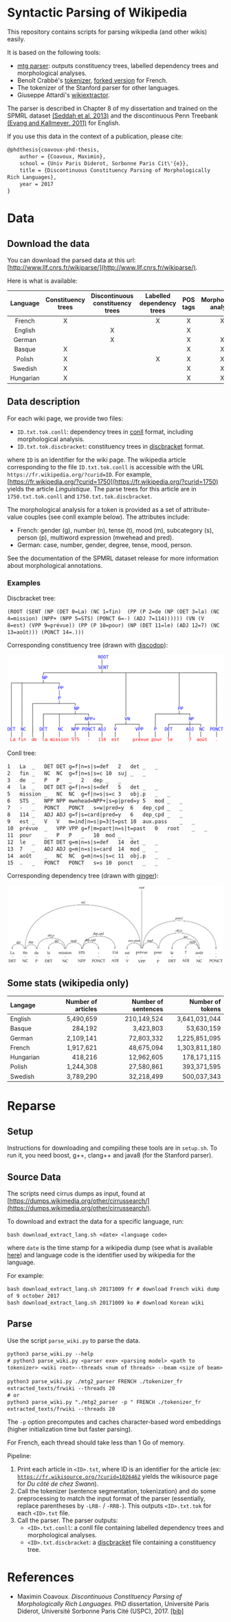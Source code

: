 
# Syntactic Parsing of Wikipedia

This repository contains scripts for parsing wikipedia (and other wikis)
easily.

It is based on the following tools:

- [mtg parser](https://github.com/mcoavoux/mtg/): outputs constituency
    trees, labelled dependency trees and morphological analyses.
- Benoît Crabbé's [tokenizer](https://github.com/bencrabbe/nlp-toolbox/),
    [forked version](https://github.com/mcoavoux/nlp-toolbox/) for French.
- The tokenizer of the Stanford parser for other languages.
- Giuseppe Attardi's [wikiextractor](https://github.com/attardi/wikiextractor).


The parser is described in Chapter 8 of my dissertation and trained
on the SPMRL dataset [(Seddah et al. 2013)](http://www.aclweb.org/anthology/W13-4917)
and the discontinuous Penn Treebank [(Evang and Kallmeyer, 2011)](http://www.aclweb.org/anthology/W/W11/W11-2913.pdf) for English.

If you use this data in the context of a publication, please cite:

    @phdthesis{coavoux-phd-thesis,
        author = {Coavoux, Maximin},
        school = {Univ Paris Diderot, Sorbonne Paris Cit\'{e}},
        title = {Discontinuous Constituency Parsing of Morphologically Rich Languages},
        year = 2017
    }


# Data

## Download the data

You can download the parsed data at this url: [http://www.llf.cnrs.fr/wikiparse/](http://www.llf.cnrs.fr/wikiparse/).

Here is what is available:

**Language**|**Constituency trees**|**Discontinuous constituency trees**|**Labelled dependency trees**|**POS tags**|**Morphological analysis**
:-----:|:-----:|:-----:|:-----:|:-----:|:-----:
French |X| |X|X|X
English ||X||X|
German ||X||X|X
Basque |X| | |X|X
Polish |X| |X|X|X
Swedish |X| | |X|X
Hungarian |X| | |X|X

## Data description


For each wiki page, we provide two files:

- `ID.txt.tok.conll`: dependency trees in [conll](http://anthology.aclweb.org/W/W06/W06-2920.pdf) format, including morphological analysis.
- `ID.txt.tok.discbracket`: constituency trees in [discbracket](http://discodop.readthedocs.io/en/latest/fileformats.html#discbracket) format.

where `ID` is an identifier for the wiki page.
The wikipedia article corresponding to the file `ID.txt.tok.conll`
is accessible with the URL `https://fr.wikipedia.org/?curid=ID`.
For example, [https://fr.wikipedia.org/?curid=1750](https://fr.wikipedia.org/?curid=1750) yields the article *Linguistique*.
The parse trees for this article are in `1750.txt.tok.conll` and `1750.txt.tok.discbracket`.


The morphological analysis for a token is provided as a set of attribute-value couples (see conll example below).
The attributes include:

- French:  gender (g), number (n), tense (t), mood (m), subcategory (s), person (p), multiword expression (mwehead and pred).
- German: case, number, gender, degree, tense, mood, person.

See the documentation of the SPMRL dataset release for more information about morphological annotations.

### Examples


Discbracket tree:

    (ROOT (SENT (NP (DET 0=La) (NC 1=fin)  (PP (P 2=de (NP (DET 3=la) (NC 4=mission) (NPP+ (NPP 5=STS) (PONCT 6=-) (ADJ 7=114)))))) (VN (V 8=est) (VPP 9=prévue)) (PP (P 10=pour) (NP (DET 11=le) (ADJ 12=7) (NC 13=août))) (PONCT 14=.)))


Corresponding constituency tree (drawn with [discodop](https://github.com/andreasvc/disco-dop/)):

![](wtreedisco.png)

Conll tree:

    1	La	_	DET	DET	g=f|n=s|s=def	2	det	_	_
    2	fin	_	NC	NC	g=f|n=s|s=c	10	suj	_	_
    3	de	_	P	P	_	2	dep	_	_
    4	la	_	DET	DET	g=f|n=s|s=def	5	det	_	_
    5	mission	_	NC	NC	g=f|n=s|s=c	3	obj.p	_	_
    6	STS	_	NPP	NPP	mwehead=NPP+|s=p|pred=y	5	mod	_	_
    7	-	_	PONCT	PONCT	s=w|pred=y	6	dep_cpd	_	_
    8	114	_	ADJ	ADJ	g=f|s=card|pred=y	6	dep_cpd	_	_
    9	est	_	V	V	m=ind|n=s|p=3|t=pst	10	aux.pass	_	_
    10	prévue	_	VPP	VPP	g=f|m=part|n=s|t=past	0	root	_	_
    11	pour	_	P	P	_	10	mod	_	_
    12	le	_	DET	DET	g=m|n=s|s=def	14	det	_	_
    13	7	_	ADJ	ADJ	g=m|n=s|s=card	14	mod	_	_
    14	août	_	NC	NC	g=m|n=s|s=c	11	obj.p	_	_
    15	.	_	PONCT	PONCT	s=s	10	ponct	_	_


Corresponding dependency tree (drawn with [ginger](https://github.com/LoicGrobol/ginger/)):

![](wdeptree.png)


## Some stats (wikipedia only)

|Langage|Number of articles|Number of sentences|Number of tokens|
|:----|---:|---:|---:|
|English|5,490,659|210,149,524|3,641,031,044|
|Basque|284,192|3,423,803|53,630,159|
|German|2,109,141|72,803,332|1,225,851,095|
|French|1,917,621|48,675,094|1,303,811,180|
|Hungarian|418,216|12,962,605|178,171,115|
|Polish|1,244,308|27,580,861|393,371,595|
|Swedish|3,789,290|32,218,499|500,037,343|

# Reparse

## Setup

Instructions for downloading and compiling these tools are in `setup.sh`.
To run it, you need boost, g++, clang++ and java8 (for the Stanford parser).

## Source Data

The scripts need cirrus dumps as input, found at [https://dumps.wikimedia.org/other/cirrussearch/](https://dumps.wikimedia.org/other/cirrussearch/).

To download and extract the data for a specific language, run:

    bash download_extract_lang.sh <date> <language code>

where `date` is the time stamp for a wikipedia dump (see what is available
[here](https://dumps.wikimedia.org/other/cirrussearch/))
and language code is the identifier used by wikipedia for the language.


For example:

    bash download_extract_lang.sh 20171009 fr # download French wiki dump of 9 october 2017
    bash download_extract_lang.sh 20171009 ko # download Korean wiki


## Parse

Use the script `parse_wiki.py` to parse the data.

    python3 parse_wiki.py --help
    # python3 parse_wiki.py <parser exe> <parsing model> <path to tokenizer> <wiki root>--threads <num of threads> --beam <size of beam>
    
    python3 parse_wiki.py ./mtg2_parser FRENCH ./tokenizer_fr extracted_texts/frwiki --threads 20
    # or
    python3 parse_wiki.py "./mtg2_parser -p " FRENCH ./tokenizer_fr extracted_texts/frwiki --threads 20

The `-p` option precomputes and caches character-based word embeddings
(higher initialization time but faster parsing).


For French, each thread should take less than 1 Go of memory.

Pipeline:

1. Print each article in `<ID>.txt`, where ID is an identifier for the
  article (ex: [`https://fr.wikisource.org/?curid=1026462`](https://fr.wikisource.org/?curid=1026462) yields
  the wikisource page for *Du côté de chez Swann*).
2. Call the tokenizer (sentence segmentation, tokenization) and do
  some preprocessing to match the input format of the parser
  (essentially, replace parentheses by `-LRB-` / `-RRB-`).
  This outputs `<ID>.txt.tok` for each `<ID>.txt` file.
3. Call the parser. The parser outputs:
    - `<ID>.txt.conll`: a conll file containing labelled dependency trees
      and morphological analyses.
    - `<ID>.txt.discbracket`: a [discbracket](http://discodop.readthedocs.io/en/latest/fileformats.html#discbracket)
      file containing a constituency tree.

# References

- Maximin Coavoux. *Discontinuous Constituency Parsing of Morphologically Rich Languages.* PhD dissertation, Université Paris Diderot, Université Sorbonne Paris Cité (USPC), 2017. [[bib]](https://raw.githubusercontent.com/mcoavoux/wiki_parse/master/phd.bib)




